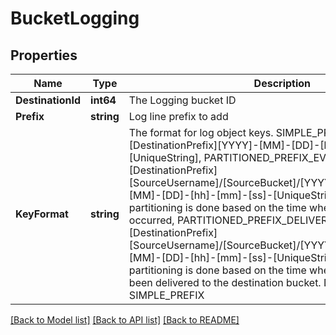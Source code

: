 # BucketLogging

## Properties
Name | Type | Description | Notes
------------ | ------------- | ------------- | -------------
**DestinationId** | **int64** | The Logging bucket ID | [optional] [default to null]
**Prefix** | **string** | Log line prefix to add | [optional] 
**KeyFormat** | **string** | The format for log object keys. SIMPLE_PREFIX&#x3D;[DestinationPrefix][YYYY]-[MM]-[DD]-[hh]-[mm]-[ss]-[UniqueString], PARTITIONED_PREFIX_EVENT_TIME&#x3D;[DestinationPrefix][SourceUsername]/[SourceBucket]/[YYYY]/[MM]/[DD]/[YYYY]-[MM]-[DD]-[hh]-[mm]-[ss]-[UniqueString] where the partitioning is done based on the time when the logged events occurred, PARTITIONED_PREFIX_DELIVERY_TIME&#x3D;[DestinationPrefix][SourceUsername]/[SourceBucket]/[YYYY]/[MM]/[DD]/[YYYY]-[MM]-[DD]-[hh]-[mm]-[ss]-[UniqueString] where the partitioning is done based on the time when the log object has been delivered to the destination bucket. Default: SIMPLE_PREFIX | [optional] [default to KEY_FORMAT.SIMPLE_PREFIX]

[[Back to Model list]](../README.md#documentation-for-models) [[Back to API list]](../README.md#documentation-for-api-endpoints) [[Back to README]](../README.md)

